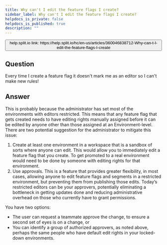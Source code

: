 ```yaml
---
title: Why can't I edit the feature flags I create?
sidebar_label: Why can't I edit the feature flags I create?
helpdocs_is_private: false
helpdocs_is_published: true
description: ""
---
```


<p>
  <button style={{borderRadius:'8px', border:'1px', fontFamily:'Courier New', fontWeight:'800', textAlign:'left'}}> help.split.io link: https://help.split.io/hc/en-us/articles/360046838712-Why-can-t-I-edit-the-feature-flags-I-create </button>
</p>

## Question

Every time I create a feature flag it doesn't mark me as an editor so I can't make new rules!

## Answer

This is probably because the administrator has set most of the environments with editors restricted.  This means that any feature flag that gets created needs to have editing rights manually assigned before it can be edited by anyone other than those assigned at an Environment-level.  There are two potential suggestion for the administrator to mitigate this issue:

1. Create at least one environment in a workspace that is a sandbox of sorts where anyone can edit.  This would allow you to immediately edit a feature flag that you create.  To get promoted to a real environment would need to be done by someone with editing rights for that environment. 
2. Use approvals.  This is a feature that provides greater flexibility, in most cases, allowing anyone to edit feature flags and segments in a restricted environment, but preventing them from publishing those edits. Today’s restricted editors can be your approvers, potentially eliminating a bottleneck in getting updates done and reducing administrative overhead on those who currently have to grant permissions.

You have two options:
* The user can request a teammate approve the change, to ensure a second set of eyes is on a change, or
* You can identify a group of authorized approvers, as noted above, perhaps the same people who have default edit rights in your locked-down environments.